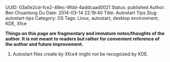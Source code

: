 UUID: 03a0e2cd-fce2-48ec-9fdd-4addcaad0021
Status: published
Author: Ben Chuanlong Du
Date: 2014-03-14 22:19:40
Title: Autostart Tips
Slug: autostart-tips
Category: OS
Tags: Linux, autostart, desktop environment, KDE, Xfce

**Things on this page are fragmentary and immature notes/thoughts of the author. It is not meant to readers but rather for convenient reference of the author and future improvement.**
 

1. Autostart files create by Xfce4 might not be recognized by KDE.
